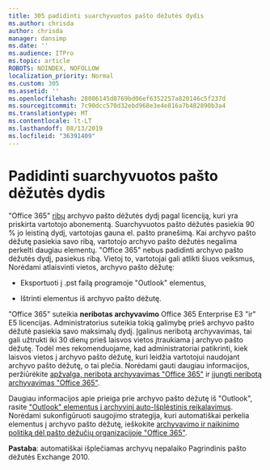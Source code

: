 ```yaml
---
title: 305 padidinti suarchyvuotos pašto dėžutės dydis
ms.author: chrisda
author: chrisda
manager: dansimp
ms.date: ''
ms.audience: ITPro
ms.topic: article
ROBOTS: NOINDEX, NOFOLLOW
localization_priority: Normal
ms.custom: 305
ms.assetid: ''
ms.openlocfilehash: 28086145d8769bd06ef6352257a820146c5f237d
ms.sourcegitcommit: 7c90dcc570d32ebd968e3e4e816a7b482890b3a4
ms.translationtype: MT
ms.contentlocale: lt-LT
ms.lasthandoff: 08/13/2019
ms.locfileid: "36391409"
---
```

# <a name="increase-the-archive-mailbox-size"></a>Padidinti suarchyvuotos pašto dėžutės dydis

"Office 365" [ribų](https://docs.microsoft.com/office365/servicedescriptions/exchange-online-service-description/exchange-online-limits#mailbox-storage-limits) archyvo pašto dėžutės dydį pagal licenciją, kuri yra priskirta vartotojo abonementą. Suarchyvuotos pašto dėžutės pasiekia 90 % jo leistiną dydį, vartotojas gauna el. pašto pranešimą. Kai archyvo pašto dėžutę pasiekia savo ribą, vartotojo archyvo pašto dėžutės negalima perkelti daugiau elementų. "Office 365" nebus padidinti archyvo pašto dėžutės dydį, pasiekus ribą. Vietoj to, vartotojai gali atlikti šiuos veiksmus, Norėdami atlaisvinti vietos, archyvo pašto dėžutę:

- Eksportuoti į .pst failą programoje "Outlook" elementus,

- Ištrinti elementus iš archyvo pašto dėžutę.

"Office 365" suteikia **neribotas archyvavimo** Office 365 Enterprise E3 "ir" E5 licencijas. Administratorius suteikia tokią galimybę prieš archyvo pašto dėžutė pasiekia savo maksimalų dydį. Įgalinus neribotą archyvavimas, tai gali užtrukti iki 30 dienų prieš laisvos vietos įtraukiama į archyvo pašto dėžutę. Todėl mes rekomenduojame, kad administratoriai patikrinti, kiek laisvos vietos į archyvo pašto dėžutę, kuri leidžia vartotojui naudojant archyvo pašto dėžutę, o tai plečia. Norėdami gauti daugiau informacijos, peržiūrėkite [apžvalga, neribota archyvavimas "Office 365"](https://docs.microsoft.com/office365/securitycompliance/unlimited-archiving) ir [įjungti neribotą archyvavimas "Office 365"](https://docs.microsoft.com/office365/securitycompliance/enable-unlimited-archiving).

Daugiau informacijos apie prieiga prie archyvo pašto dėžutę iš "Outlook", rasite ["Outlook" elementus į archyvinį auto-Išplėstinis reikalavimus](https://docs.microsoft.com/office365/securitycompliance/unlimited-archiving#outlook-requirements-for-accessing-items-in-an-auto-expanded-archive). Norėdami sukonfigūruoti saugojimo strategija, kuri automatiškai perkelia elementus į archyvo pašto dėžutę, ieškokite [archyvavimo ir naikinimo politiką dėl pašto dėžučių organizacijoje "Office 365"](https://docs.microsoft.com/office365/securitycompliance/set-up-an-archive-and-deletion-policy-for-mailboxes).

**Pastaba**: automatiškai išplečiamas archyvų nepalaiko Pagrindinis pašto dėžutės Exchange 2010.
